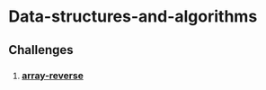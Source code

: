 # Data-structures-and-algorithms

## Challenges


1. ### [array-reverse](https://github.com/AymanMalkawi122/reading-notes/tree/main/Code%20401/The%20Command%20Line)